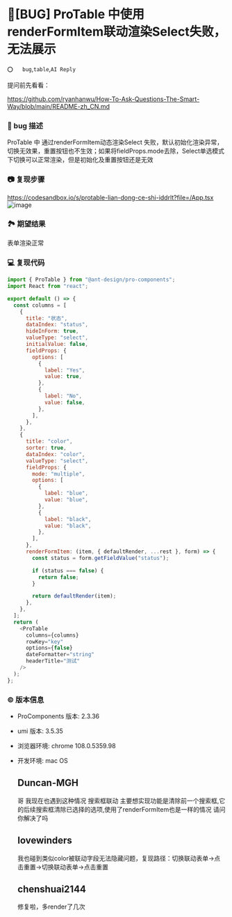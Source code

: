 # 🐛[BUG] ProTable 中使用renderFormItem联动渲染Select失败，无法展示

`⭕️   bug`,`table`,`AI Reply`

提问前先看看：

https://github.com/ryanhanwu/How-To-Ask-Questions-The-Smart-Way/blob/main/README-zh_CN.md

### 🐛 bug 描述

ProTable 中 通过renderFormItem动态渲染Select 失败，默认初始化渲染异常，切换无效果，重置按钮也不生效；如果将fieldProps.mode去除，Select单选模式下切换可以正常渲染，但是初始化及重置按钮还是无效

### 📷 复现步骤

https://codesandbox.io/s/protable-lian-dong-ce-shi-iddrlt?file=/App.tsx
![image](https://user-images.githubusercontent.com/111497598/206643038-00b16493-5b21-4141-977d-376b0b4481bc.png)

### 🏞 期望结果

表单渲染正常

### 💻 复现代码

```js
import { ProTable } from "@ant-design/pro-components";
import React from "react";

export default () => {
  const columns = [
    {
      title: "状态",
      dataIndex: "status",
      hideInForm: true,
      valueType: "select",
      initialValue: false,
      fieldProps: {
        options: [
          {
            label: "Yes",
            value: true,
          },
          {
            label: "No",
            value: false,
          },
        ],
      },
    },
    {
      title: "color",
      sorter: true,
      dataIndex: "color",
      valueType: "select",
      fieldProps: {
        mode: "multiple",
        options: [
          {
            label: "blue",
            value: "blue",
          },
          {
            label: "black",
            value: "black",
          },
        ],
      },
      renderFormItem: (item, { defaultRender, ...rest }, form) => {
        const status = form.getFieldValue("status");

        if (status === false) {
          return false;
        }

        return defaultRender(item);
      },
    },
  ];
  return (
    <ProTable
      columns={columns}
      rowKey="key"
      options={false}
      dateFormatter="string"
      headerTitle="测试"
    />
  );
};
```

### © 版本信息

- ProComponents 版本: 2.3.36
- umi 版本: 3.5.35
- 浏览器环境: chrome 108.0.5359.98
- 开发环境: mac OS

  ## Duncan-MGH

  哥 我现在也遇到这种情况 搜索框联动 主要想实现功能是清除前一个搜索框,它的后续搜索框清除已选择的选项,使用了renderFormItem也是一样的情况 请问你解决了吗

  ## lovewinders

  我也碰到类似color被联动字段无法隐藏问题，复现路径：切换联动表单->点击重置->切换联动表单->点击重置

  ## chenshuai2144

  修复啦，多render了几次
